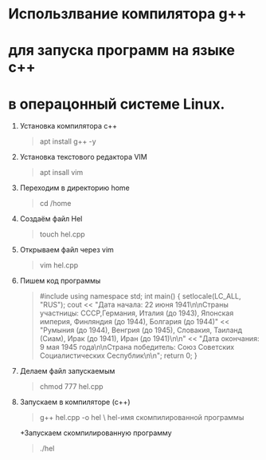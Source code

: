 #   Использлвание компилятора g++ 
#  для запуска программ на языке с++
#   в операцонный системе Linux.

1.  Установка компилятора с++
    >apt install g++ -y
        
2.  Установка текстового редактора VIM
    >apt insall vim
        
3.  Переходим в директорию home
    >cd /home
        
4.  Создаём файл Hel 
    >touch hel.cpp
        
5.  Открываем файл через vim
    >vim hel.cpp
        
6.  Пишем код программы
    >#include<iostream>
    >using namespace std;
    >int main()
    >{
    >setlocale(LC_ALL, "RUS");
	>cout << "Дата начала: 22 июня 1941\n\nСтраны участницы: CCCР,Германия, Италия (до 1943), Японская империя, Финляндия (до 1944), Болгария (до 1944)"
    ><< "Румыния (до 1944), Венгрия (до 1945), Словакия, Таиланд (Сиам), Ирак (до 1941), Иран (до 1941)\n\n"
    ><< "Дата окончания: 9 мая 1945 года\n\nСтрана победитель: Союз Советских Социалистических Сеспублик\n\n";
    >return 0;
    >}

7.  Делаем файл запускаемым
    >chmod 777 hel.cpp
    
8. Запускаем в компиляторе (c++)
    >g++ hel.cpp -o hel \\ hel-имя скомпилированной программы
    
    +Запускаем скомпилированную программу
    > ./hel
        
